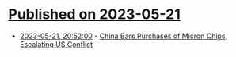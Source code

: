 # [Published on 2023-05-21](index.md)

* [2023-05-21, 20:52:00](https://hardware.slashdot.org/story/23/05/21/2049255/china-bars-purchases-of-micron-chips-escalating-us-conflict?utm_source=rss1.0mainlinkanon&utm_medium=feed) - [China Bars Purchases of Micron Chips, Escalating US Conflict](https://hardware.slashdot.org/story/23/05/21/2049255/china-bars-purchases-of-micron-chips-escalating-us-conflict?utm_source=rss1.0mainlinkanon&utm_medium=feed)
